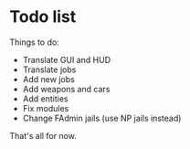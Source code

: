 Todo list
=========

Things to do:

- Translate GUI and HUD
- Translate jobs
- Add new jobs
- Add weapons and cars
- Add entities
- Fix modules
- Change FAdmin jails (use NP jails instead)

That's all for now.